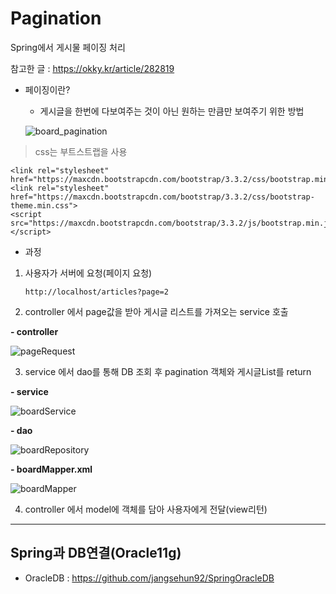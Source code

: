 # Pagination
Spring에서 게시물 페이징 처리

참고한 글 : <https://okky.kr/article/282819>

* 페이징이란?
  * 게시글을 한번에 다보여주는 것이 아닌 원하는 만큼만 보여주기 위한 방법
  
  ![board_pagination](https://user-images.githubusercontent.com/55639153/69460168-ccd5e400-0db6-11ea-83b8-f385c5ac906c.jpeg)
>  css는 부트스트랩을 사용

    <link rel="stylesheet" href="https://maxcdn.bootstrapcdn.com/bootstrap/3.3.2/css/bootstrap.min.css">
    <link rel="stylesheet" href="https://maxcdn.bootstrapcdn.com/bootstrap/3.3.2/css/bootstrap-theme.min.css">
    <script src="https://maxcdn.bootstrapcdn.com/bootstrap/3.3.2/js/bootstrap.min.js"></script>


 * 과정
1. 사용자가 서버에 요청(페이지 요청)

       http://localhost/articles?page=2

2. controller 에서 page값을 받아 게시글 리스트를 가져오는 service 호출

**- controller**

![pageRequest](https://user-images.githubusercontent.com/55639153/69297977-dd1f7f00-0c4f-11ea-84bc-95d17ad0d6e9.jpeg)

3. service 에서 dao를 통해 DB 조회 후 pagination 객체와 게시글List를 return

**- service**

![boardService](https://user-images.githubusercontent.com/55639153/69297978-dee94280-0c4f-11ea-857b-1e5b745e55f2.jpeg)

**- dao**

![boardRepository](https://user-images.githubusercontent.com/55639153/69297979-e01a6f80-0c4f-11ea-86c1-692363c606a0.jpeg)

**- boardMapper.xml**

![boardMapper](https://user-images.githubusercontent.com/55639153/69298212-8bc3bf80-0c50-11ea-88cf-b891d8f38adc.jpeg)

4. controller 에서 model에 객체를 담아 사용자에게 전달(view리턴)

* * *

## Spring과 DB연결(Oracle11g)

* OracleDB : https://github.com/jangsehun92/SpringOracleDB
